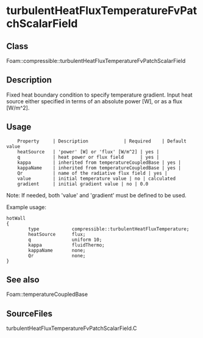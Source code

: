# turbulentHeatFluxTemperatureFvPatchScalarField 
## Class
Foam::compressible::turbulentHeatFluxTemperatureFvPatchScalarField

## Description
Fixed heat boundary condition to specify temperature gradient. Input
heat source either specified in terms of an absolute power [W], or as a
flux [W/m^2].

## Usage

        Property     | Description             | Required    | Default value
        heatSource   | 'power' [W] or 'flux' [W/m^2] | yes |
        q            | heat power or flux field      | yes |
        kappa        | inherited from temperatureCoupledBase | yes |
        kappaName    | inherited from temperatureCoupledBase | yes |
        Qr           | name of the radiative flux field | yes |
        value        | initial temperature value | no | calculated
        gradient     | initial gradient value | no | 0.0


Note: If needed, both 'value' and 'gradient' must be defined to be used.

Example usage:
```
hotWall
{
        type            compressible::turbulentHeatFluxTemperature;
        heatSource      flux;
        q               uniform 10;
        kappa           fluidThermo;
        kappaName       none;
        Qr              none;
}
```


## See also
Foam::temperatureCoupledBase

## SourceFiles
turbulentHeatFluxTemperatureFvPatchScalarField.C

